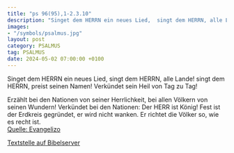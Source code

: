 ```yaml
---
title: "ps 96(95),1-2.3.10"
description: "Singet dem HERRN ein neues Lied,  singt dem HERRN, alle Lande! singt dem HERRN, preist seinen Namen!  Verkündet sein Heil von Tag zu Tag!  Erzählt bei den Nationen von seiner Herrlichkeit,  bei allen Völkern von seinen Wundern! Verkündet bei den Nationen: Der HERR ist König!  ...."
images:
- "/symbols/psalmus.jpg"
layout: post
category: PSALMUS
tag: PSALMUS
date: 2024-05-02 07:00:00 +0100
---
```

Singet dem HERRN ein neues Lied, 
singt dem HERRN, alle Lande!
singt dem HERRN, preist seinen Namen! 
Verkündet sein Heil von Tag zu Tag!

Erzählt bei den Nationen von seiner Herrlichkeit, 
bei allen Völkern von seinen Wundern!
Verkündet bei den Nationen: Der HERR ist König! 
Fest ist der Erdkreis gegründet, er wird nicht wanken.<!--more--> 
Er richtet die Völker so, wie es recht ist.<br>
[Quelle: Evangelizo](https://evangeliumtagfuertag.org/DE/gospel)

[Textstelle auf Bibelserver](https://www.bibleserver.com/EU/ps96(95),1-2.3.10)
